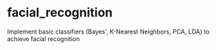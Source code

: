 # facial_recognition
Implement basic classifiers (Bayes', K-Nearest Neighbors, PCA, LDA) to achieve facial recognition
